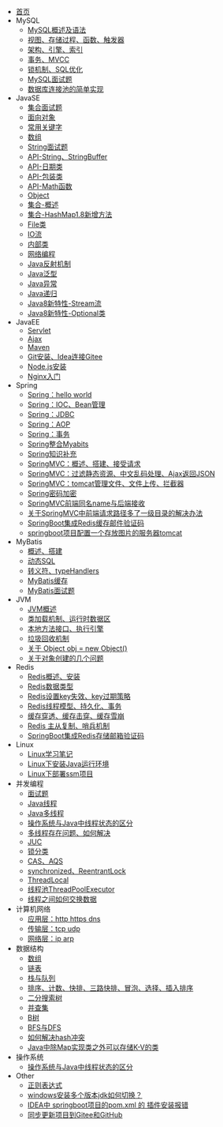 <!-- _navbar.md -->
* [首页](/)
* MySQL
  - [MySQL概述及语法](MySQL/数据库.md)
  - [视图、存储过程、函数、触发器](MySQL/mysql1.md)
  - [架构、引擎、索引](MySQL/mysql2.md)
  - [事务、MVCC](MySQL/mysql3.md)
  - [锁机制、SQL优化](MySQL/mysql4.md)
  - [MySQL面试题](MySQL/MySQL面试题.md)
  - [数据库连接池的简单实现](MySQL/数据库连接池的简单实现.md)
* JavaSE
  - [集合面试题](JavaSE/集合面试题.md)
  - [面向对象](JavaSE/JavaSE复习一：认识Java、面向对象.md)
  - [常用关键字](JavaSE/JavaSE复习二：常用关键字：static、final、this、super、instanceof、volatile、synchronized、default、transient.md)
  - [数组](JavaSE/Array.md)
  - [String面试题](JavaSE/String面试题.md)
  - [API-String、StringBuffer](JavaSE/String.md)
  - [API-日期类](JavaSE/java%20日期类.md)
  - [API-包装类](JavaSE/基本类型包装类.md)
  - [API-Math函数](JavaSE/API-Math.md)
  - [Object](JavaSE/Object.md)
  - [集合-概述](JavaSE/Java-集合.md)
  - [集合-HashMap1.8新增方法](JavaSE/jdk1.8中HashMap新增的方法.md)
  - [File类](JavaSE/File类.md)
  - [IO流](JavaSE/Java-IO流.md)
  - [内部类](JavaSE/java-内部类.md)
  - [网络编程](JavaSE/Java网络编程.md)
  - [Java反射机制](JavaSE/Java的反射机制.md)
  - [Java泛型](JavaSE/Java%20泛型.md)
  - [Java异常](JavaSE/Java--异常.md)
  - [Java递归](JavaSE/Java--递归.md)
  - [Java8新特性-Stream流](JavaSE/Java8新特性---Stream.md)
  - [Java8新特性-Optional类](JavaSE/java8新特性--Optional类.md)
* JavaEE
  - [Servlet](JavaEE/Servlet.md)
  - [Ajax](JavaEE/Ajax笔记.md)
  - [Maven](JavaEE/Maven概述与搭建.md)
  - [Git安装、Idea连接Gitee](JavaEE/Git安装&&idea配置Gitee.md)
  - [Node.js安装](JavaEE/Node.js安装.md)
  - [Nginx入门](JavaEE/Nginx入门.md)
* Spring
  - [Spring：hello world](Spring/Java框架--spring(一、hello%20world).md)
  - [Spring：IOC、Bean管理](Spring/Java框架--spring(二、IOC，springBean管理,springJDBC).md)
  - [Spring：JDBC](Spring/jdbc.md)
  - [Spring：AOP](Spring/Java框架--spring(三、AOP--面向切面编程).md)
  - [Spring：事务](Spring/Java框架--spring(四、事务管理、事务传播、spring整合mybatis).md)
  - [Spring整合Myabits](Spring/整合mybatis.md)
  - [Spring知识补充](Spring/Spring知识补充.md)
  - [SpringMVC：概述、搭建、接受请求](Spring/springMVC(1、概述&搭建&接收请求).md)
  - [SpringMVC：过滤静态资源、中文乱码处理、Ajax返回JSON](Spring/springMVC(2、过滤静态资源文件&中文乱码处理&Ajax返回JSON).md)
  - [SpringMVC：tomcat管理文件、文件上传、拦截器](Spring/springMVC(3、tomcat管理文件夹&文件上传&拦截器).md)
  - [Spring密码加密](Spring/spring--密码加密.md)
  - [SpringMVC前端同名name与后端接收](Spring/springMVC中前端同名name与后端接收.md)
  - [关于SpringMVC中前端请求路径多了一级目录的解决办法](Spring/关于SpringMVC中前端请求路径多了一级目录的解决办法.md)
  - [SpringBoot集成Redis缓存邮件验证码](Redis/SpringBoot集成Redis缓存邮箱验证码.md)
  - [springboot项目配置一个存放图片的服务器tomcat](Spring/springboot项目配置一个存放图片的服务器tomcat.md)
* MyBatis
  - [概述、搭建](Mybatis/概述、搭建.md)
  - [动态SQL](Mybatis/动态SQL.md)
  - [转义符、typeHandlers](Mybatis/转义符、typeHandlers.md)
  - [MyBatis缓存](Mybatis/MyBatis缓存.md)
  - [MyBatis面试题](Mybatis/面试题.md)
* JVM
  - [JVM概述](JVM/JVM学习笔记%20一：JVM概述.md)
  - [类加载机制、运行时数据区](JVM/JVM学习笔记：二：类加载、运行时数据区.md)
  - [本地方法接口、执行引擎](JVM/JVM学习笔记：三%20本地方法接口、执行引擎.md)
  - [垃圾回收机制](JVM/垃圾回收机制.md)
  - [关于 Object obj = new Object()](JVM/关于%20Object%20obj%20=%20new%20Object().md)
  - [关于对象创建的几个问题](JVM/关于对象创建的几个问题.md)
* Redis
  - [Redis概述、安装](Redis/Redis概述与安装.md)
  - [Redis数据类型](Redis/数据类型.md)
  - [Redis设置key失效、key过期策略](Redis/key失效、过期策略.md)
  - [Redis线程模型、持久化、事务](Redis/Redis线程模型、Redis持久化、Redis事务.md)
  - [缓存穿透、缓存击穿、缓存雪崩](Redis/Redis：缓存穿透、缓存击穿、缓存雪崩.md)
  - [Redis 主从复制、哨兵机制](Redis/Redis的主从复制、哨兵机制.md)
  - [SpringBoot集成Redis存储邮箱验证码](Redis/SpringBoot集成Redis缓存邮箱验证码.md)
* Linux
  - [Linux学习笔记](Linux/Linux学习笔记.md)
  - [Linux下安装Java运行环境](Linux/Linux安装Java环境.md)
  - [Linux下部署ssm项目](Linux/Linux部署SSM项目.md)
* 并发编程
  - [面试题](Current/面试题.md)
  - [Java线程](Current/Java线程.md)
  - [Java多线程](Current/Java多线程.md)
  - [操作系统与Java中线程状态的区分](Current/操作系统与Java中线程状态的区分.md)
  - [多线程存在问题、如何解决](Current/并发问题.md)
  - [JUC](Current/JUC.md)
  - [锁分类](Current/锁分类.md)
  - [CAS、AQS](Current/cas%20aqs.md)
  - [synchronized、ReentrantLock](Current/sync%20lock.md)
  - [ThreadLocal](Current/ThreadLocal详解.md)
  - [线程池ThreadPoolExecutor](Current/并发编程之线程池ThreadPoolExecutor.md)
  - [线程之间如何交换数据](Current/线程之间如何交换数据？.md)
* 计算机网络
  - [应用层：http https dns](计算机网络/HTTP_HTTPS_DNS.md)
  - [传输层：tcp udp](计算机网络/传输层tcp%20udp.md)
  - [网络层：ip arp](计算机网络/网络层：IP%20ARP)
* 数据结构
  - [数组](数据结构/数据结构-数组.md)
  - [链表](数据结构/数据结构--链表.md)
  - [栈与队列](数据结构/栈与队列--Java.md)
  - [排序、计数、快排、三路快排、冒泡、选择、插入排序](数据结构/排序算法_计数排序、快速排序、三路快排、冒泡排序、选择排序、插入排序.md)
  - [二分搜索树](数据结构/二分搜索树.md)
  - [并查集](数据结构/数据结构与算法--并查集.md)
  - [B树](数据结构/B树-多路平衡查找树.md)
  - [BFS与DFS](数据结构/BFS与DFS.md)
  - [如何解决hash冲突](数据结构/如何解决哈希冲突？.md)
  - [Java中除Map实现类之外可以存储K-V的类](数据结构/Java中除Map实现类之外可以存储K-V的类.md)
* 操作系统
  - [操作系统与Java中线程状态的区分](Current/操作系统与Java中线程状态的区分.md)
* Other
  - [正则表达式](ohter/正则表达式.md)
  - [windows安装多个版本jdk如何切换？](ohter/windows安装多个版本jdk如何切换？.md)
  - [IDEA中 springboot项目的pom.xml 的 插件安装报错](ohter/IDEA中%20springboot项目的pom.xml%20的%20插件安装报错.md)
  - [同步更新项目到Gitee和GitHub](ohter/同步更新项目到Gitee和GitHub.md)
